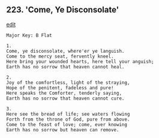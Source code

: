 
## 223.  'Come, Ye Disconsolate'
[edit](https://docs.google.com/document/d/1wU2Em4Bt0To8TxJxeOcfkG20QO07qKIT/edit?mode=html)



    Major Key: B Flat

    1.
    Come, ye disconsolate, where'er ye languish.
    Come to the mercy seat, fervently kneel.
    Here bring your wounded hearts, here tell your anguish;
    Earth has no sorrow that heaven cannot heal.

    2.
    Joy of the comfortless, light of the straying,
    Hope of the penitent, fadeless and pure!
    Here speaks the Comforter, tenderly saying,
    Earth has no sorrow that heaven cannot cure.

    3.
    Here see the bread of life; see waters flowing
    Forth from the throne of God, pure from above.
    Come to the feast of love; come, ever knowing
    Earth has no sorrow but heaven can remove.
